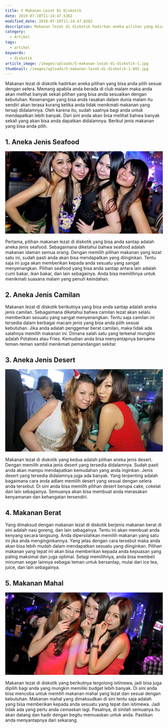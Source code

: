 ```yaml
---
title: 5 Makanan Lezat Di Diskotik
date: 2019-07-18T11:14:47.536Z
modified_date: 2019-07-18T11:14:47.826Z
description: Makanan lezat di diskotik hadirkan aneka pilihan yang bisa anda pilih sesuai dengan selera. Memang apabila anda berada di club malam.
category:
  - Artikel
tags:
  - artikel
keywords:
  - diskotik
article_image: /images/uploads/5-makanan-lezat-di-diskotik-1.jpg
thumbnail: /images/uploads/5-makanan-lezat-di-diskotik-1-002.jpg
---
```

Makanan lezat di diskotik hadirkan aneka pilihan yang bisa anda pilih sesuai dengan selera. Memang apabila anda berada di club malam maka anda akan melihat banyak sekali pilihan yang bisa anda sesuaikan dengan kebutuhan.  Kesenangan yang bisa anda rasakan dalam dunia malam itu sendiri akan terasa kurang ketika anda tidak menikmati makanan yang tersaji didalamnya. Oleh karena itu, sudah saatnya bagi anda untuk mendapatkan lebih banyak. Dari sini anda akan bisa melihat bahwa banyak sekali yang akan bisa anda dapatkan didalamnya. Berikut jenis makanan yang bisa anda pilih.



## 1. Aneka Jenis Seafood

![5 Makanan Lezat Di Diskotik](/images/uploads/5-makanan-lezat-di-diskotik-3.jpg)

Pertama, pilihan makanan lezat di diskotik yang bisa anda santap adalah aneka jenis seafood. Sebagaimana diketahui bahwa seafood adalah makanan idaman semua orang. Dengan memilih pilihan makanan yang lezat satu ini, sudah pasti anda akan bisa mendapatkan yang diinginkan. Tentu saja ini juga akan memberikan kepada anda sesuatu yang sangat menyenangkan. Pilihan seafood yang bisa anda santap antara lain adalah cumi bakar, ikan bakar, dan lain sebagainya. Anda bisa memilihnya untuk menikmati suasana malam yang penuh keindahan.



## 2. Aneka Jenis Camilan

Makanan lezat di diskotik berikutnya yang bisa anda santap adalah aneka jenis camilan. Sebagaimana diketahui bahwa camilan lezat akan selalu memberikan sesuatu yang sangat menyenangkan. Tentu saja camilan ini tersedia dalam berbagai macam jenis yang bisa anda pilih sesuai kebutuhan. Jika anda adalah penggemar berat camilan, maka tidak ada salahnya memilih makanan ini. Dimana salah satu yang terkenal mungkin adalah Potatoes atau Fries. Kemudian anda bisa menyantapnya bersama teman-teman sambil menikmati pemandangan sekitar.



## 3. Aneka Jenis Desert

![5 Makanan Lezat Di Diskotik](/images/uploads/5-makanan-lezat-di-diskotik-2.jpg)

Makanan lezat di diskotik yang kedua adalah pilihan aneka jenis desert. Dengan memilih aneka jenis desert yang tersedia didalamnya. Sudah pasti anda akan mampu mendapatkan kemudahan yang anda inginkan. Jenis desert yang tersedia didalamnya juga ada banyak. Yang terpenting adalah bagaimana cara anda adlam memilih desert yang sesuai dengan selera anda tersebut. Di sini anda bisa memilih pilihan desert berupa cake, cokelat dan lain sebagainya. Semuanya akan bisa membuat anda merasakan kenyamanan dan kehangatan tersendiri.



## 4. Makanan Berat

Yang dimaksud dengan makanan lezat di diskotik berjenis makanan berat di sini adalah nasi goreng, dan lain sebagainya. Tentu ini akan membuat anda kenyang secara langsung. Anda dipersilahkan memilih makanan yang satu ini jika anda menginginkannya. Yang jelas dengan cara tersebut maka anda akan bisa lebih mudah dalam mendapatkan sesuatu yang diinginkan. Pilihan makanan yang tepat ini akan bisa memberikan kepada anda kepuasan yang paling maksimal dan juga optimal. Selagi memilihnya, anda bisa membeli minuman segar lainnya sebagai teman untuk bersantap, mulai dari ice tea, juice, dan lain sebagainya.



## 5. Makanan Mahal

![5 Makanan Lezat Di Diskotik](/images/uploads/5-makanan-lezat-di-diskotik-1.jpg)

Makanan lezat di diskotik yang berikutnya tergolong istimewa, jadi bisa juga dipilih bagi anda yang mungkin memiliki budget lebih banyak. Di sini anda bisa mencoba untuk memilih makanan mahal yang lezat dan sesuai dengan kebutuhan. Makanan mahal yang dimaksudkan di sini tentu saja adalah yang bisa memberikan kepada anda sesuatu yang tepat dan istimewa. Jadi tidak ada yang perlu anda cemaskan lagi. Pasalnya, di sinilah semuanya itu akan datang dan hadir dengan begitu memuaskan untuk anda. Pastikan anda menyantapnya dari sekarang.
